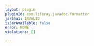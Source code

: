```yaml
---
layout: plugin
pluginId: com.liferay.javadoc.formatter
jarSha1: INVALID
isJarAvailable: false
error: NONE
violations: []

---
```

